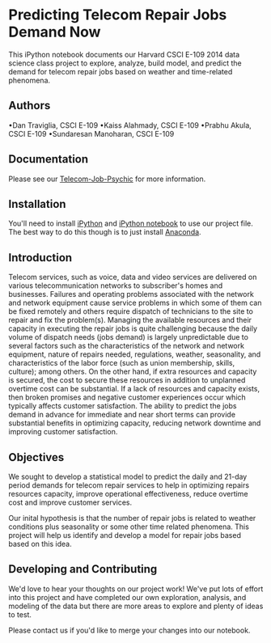 Predicting Telecom Repair Jobs Demand Now
===================

This iPython notebook documents our Harvard CSCI E-109 2014 data science class project to explore, analyze, build model, and predict the demand for telecom repair jobs based on weather and time-related phenomena. 

## Authors

•Dan Traviglia, CSCI E-109
•Kaiss Alahmady, CSCI E-109
•Prabhu Akula, CSCI E-109
•Sundaresan Manoharan, CSCI E-109

## Documentation

Please see our [Telecom-Job-Psychic](http://dtraviglia.github.io/telecom-job-pyschic/) for more information.  

## Installation

You'll need to install [iPython](http://ipython.org/install.html) and [iPython notebook](http://ipython.org/install.html) to use our project file.  The best way to do this though is to just install [Anaconda](http://docs.continuum.io/anaconda/install.html). 

## Introduction

Telecom services, such as voice, data and video services are delivered on various telecommunication networks to subscriber's homes and businesses. Failures and operating problems associated with the network and network equipment cause service problems in which some of them can be fixed remotely and others require dispatch of technicians to the site to repair and fix the problem(s). Managing the available resources and their capacity in executing the repair jobs is quite challenging because the daily volume of dispatch needs (jobs demand) is largely unpredictable due to several factors such as the characteristics of the network and network equipment, nature of repairs needed, regulations, weather, seasonality, and characteristics of the labor force (such as union membership, skills, culture); among others. On the other hand, if extra resources and capacity is secured, the cost to secure these resources in addition to unplanned overtime cost can be substantial. If a lack of resources and capacity exists, then broken promises and negative customer experiences occur which typically affects customer satisfaction. The ability to predict the jobs demand in advance for immediate and near short terms can provide substantial benefits in optimizing capacity, reducing network downtime and improving customer satisfaction.

## Objectives 

We sought to develop a statistical model to predict the daily and 21-day period demands for telecom repair services to help in optimizing repairs resources capacity, improve operational effectiveness, reduce overtime cost and improve customer services. 

Our inital hypothesis is that the number of repair jobs is related to weather conditions plus seasonality or some other time related phenomena. This project will help us identify and develop a model for repair jobs based based on this idea. 

## Developing and Contributing

We'd love to hear your thoughts on our project work!  We've put lots of effort into this project and have completed our own exploration, analysis, and modeling of the data but there are more areas to explore and plenty of ideas to test.  

Please contact us if you'd like to merge your changes into our notebook. 

